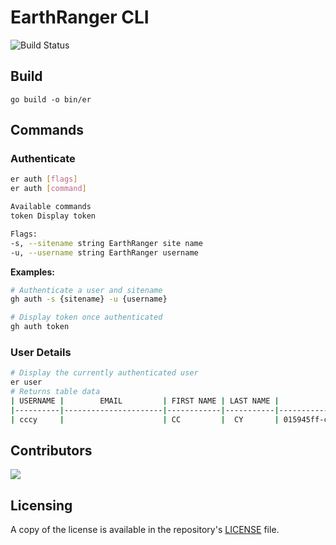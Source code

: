 # EarthRanger CLI 
![Build Status](https://github.com/doneill/er-cli/actions/workflows/go.yml/badge.svg)

## Build
`go build -o bin/er`

## Commands

### Authenticate

```bash
er auth [flags]
er auth [command]

Available commands
token Display token

Flags:
-s, --sitename string EarthRanger site name
-u, --username string EarthRanger username
```

**Examples:**

```bash
# Authenticate a user and sitename
gh auth -s {sitename} -u {username}

# Display token once authenticated
gh auth token
```

### User Details

```bash
# Display the currently authenticated user
er user
# Returns table data
| USERNAME |        EMAIL         | FIRST NAME | LAST NAME |                  ID                  | PIN  |              SUBJECT ID              |
|----------|----------------------|------------|-----------|--------------------------------------|------|--------------------------------------|
| cccy     |                      | CC         |  CY       | 015945ff-c220-4674-a070-3f1112e445fg |      | 12c245f6-8d77-4e15-a82c-be4a717034df |
```


## Contributors
<a href="https://github.com/doneill/er-cli/graphs/contributors">
  <img src="https://contributors-img.web.app/image?repo=doneill/er-cli" />
</a>

## Licensing
A copy of the license is available in the repository's [LICENSE](LICENSE) file.
